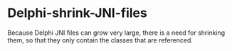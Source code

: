 # Delphi-shrink-JNI-files
Because Delphi JNI files can grow very large, there is a need for shrinking them, so that they only contain the classes that are referenced.

